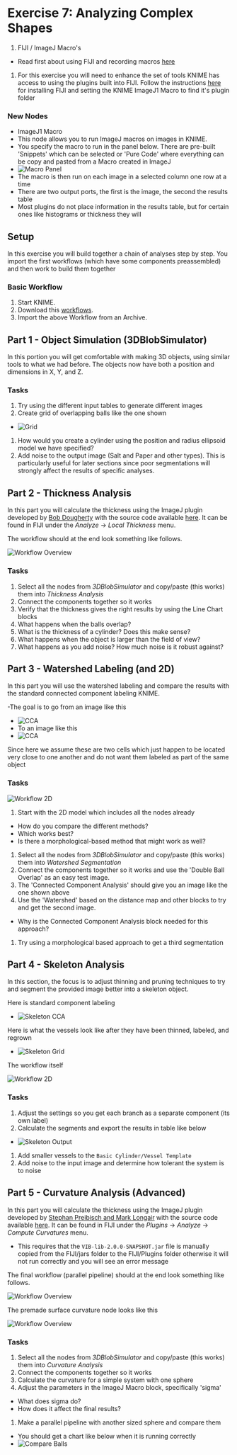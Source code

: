 # Exercise 7: Analyzing Complex Shapes

1. FIJI / ImageJ Macro's
 - Read first about using FIJI and recording macros [here](https://github.com/kmader/Quantitative-Big-Imaging-2015/wiki/FIJI-and-Macros)
1. For this exercise you will need to enhance the set of tools KNIME has access to using the plugins built into FIJI. Follow the instructions [here](https://github.com/kmader/Quantitative-Big-Imaging-2015/wiki/KNIME-Setup#installing-fiji-plugins-imagej1-macro) for installing FIJI and setting the KNIME ImageJ1 Macro to find it's plugin folder

### New Nodes
- ImageJ1 Macro
 - This node allows you to run ImageJ macros on images in KNIME.
 - You specify the macro to run in the panel below. There are pre-built 'Snippets' which can be selected or 'Pure Code' where everything can be copy and pasted from a Macro created in ImageJ
 - ![Macro Panel](07-files/IJMacro.png)
 - The macro is then run on each image in a selected column one row at a time
 - There are two output ports, the first is the image, the second the results table
 - Most plugins do not place information in the results table, but for certain ones like histograms or thickness they will

## Setup

In this exercise you will build together a chain of analyses step by step. You import the first workflows (which have some components preassembled) and then work to build them together

### Basic Workflow

1. Start KNIME.
2. Download this [workflows](07-files/KNIME-ex7.zip?raw=true).
3. Import the above Workflow from an Archive.

## Part 1 - Object Simulation (3DBlobSimulator)

In this portion you will get comfortable with making 3D objects, using similar tools to what we had before. The objects now have both a position and dimensions in X, Y, and Z.

### Tasks
1. Try using the different input tables to generate different images
1. Create grid of overlapping balls like the one shown
 - ![Grid](07-files/GridSample.png)
1. How would you create a cylinder using the position and radius ellipsoid model we have specified?
1. Add noise to the output image (Salt and Paper and other types). This is particularly useful for later sections since poor segmentations will strongly affect the results of specific analyses.


## Part 2 - Thickness Analysis

In this part you will calculate the thickness using the ImageJ plugin developed by [Bob Dougherty](http://fiji.sc/Local_Thickness) with the source code available [here](https://github.com/fiji/LocalThickness). It can be found in FIJI under the _Analyze_ -> _Local Thickness_ menu.

The workflow should at the end look something like follows.

![Workflow Overview](https://rawgithub.com/kmader/Quantitative-Big-Imaging-2015/master/Exercises/07-files/Thickness.svg)

### Tasks
1. Select all the nodes from _3DBlobSimulator_ and copy/paste (this works) them into _Thickness Analysis_
1. Connect the components together so it works
1. Verify that the thickness gives the right results by using the Line Chart blocks
1. What happens when the balls overlap?
1. What is the thickness of a cylinder? Does this make sense?
1. What happens when the object is larger than the field of view?
1. What happens as you add noise? How much noise is it robust against?


## Part 3 - Watershed Labeling (and 2D)

In this part you will use the watershed labeling and compare the results with the standard connected component labeling KNIME. 

-The goal is to go from an image like this
- ![CCA](07-files/CellCCA.png)
- To an image like this
- ![CCA](07-files/CellWatershed.png)

Since here we assume these are two cells which just happen to be located very close to one another and do not want them labeled as part of the same object

### Tasks
![Workflow 2D](https://rawgithub.com/kmader/Quantitative-Big-Imaging-2015/master/Exercises/07-files/Watershed2D.svg)

1. Start with the 2D model which includes all the nodes already
 - How do you compare the different methods? 
 - Which works best? 
 - Is there a morphological-based method that might work as well?
1. Select all the nodes from _3DBlobSimulator_ and copy/paste (this works) them into _Watershed Segmentation_
1. Connect the components together so it works and use the 'Double Ball Overlap' as an easy test image.
1. The 'Connected Component Analysis' should give you an image like the one shown above
1. Use the 'Watershed' based on the distance map and other blocks to try and get the second image. 
 - Why is the Connected Component Analysis block needed for this approach?
1. Try using a morphological based approach to get a third segmentation

## Part 4 - Skeleton Analysis

In this section, the focus is to adjust thinning and pruning techniques to try and segment the provided image better into a skeleton object.

Here is standard component labeling

- ![Skeleton CCA](07-files/SkeletonizeCCA.png)

Here is what the vessels look like after they have been thinned, labeled, and regrown

- ![Skeleton Grid](07-files/SkeletonizeGrid.png)

The workflow itself 

![Workflow 2D](https://rawgithub.com/kmader/Quantitative-Big-Imaging-2015/master/Exercises/07-files/SkeletonWorkflow.svg)


### Tasks
1. Adjust the settings so you get each branch as a separate component (its own label)
1. Calculate the segments and export the results in table like below
 - ![Skeleton Output](07-files/SkeletonSeg.png)
1. Add smaller vessels to the ```Basic Cylinder/Vessel Template```
1. Add noise to the input image and determine how tolerant the system is to noise

## Part 5 - Curvature Analysis (Advanced)

In this part you will calculate the thickness using the ImageJ plugin developed by [Stephan Preibisch and Mark Longair](http://fiji.sc/Compute_Curvatures) with the source code available [here](https://github.com/fiji/VIB/blob/master/src/main/java/Compute_Curvatures.java). It can be found in FIJI under the _Plugins_ -> _Analyze_ -> _Compute Curvatures_ menu. 

- This requires that the ```VIB-lib-2.0.0-SNAPSHOT.jar``` file is manually copied from the FIJI/jars folder to the FIJI/Plugins folder otherwise it will not run correctly and you will see an error message

The final workflow (parallel pipeline) should at the end look something like follows.

![Workflow Overview](https://rawgithub.com/kmader/Quantitative-Big-Imaging-2015/master/Exercises/07-files/CurvatureComparison.svg)

The premade surface curvature node looks like this

![Workflow Overview](https://rawgithub.com/kmader/Quantitative-Big-Imaging-2015/master/Exercises/07-files/CurvatureSurface.svg)

### Tasks
1. Select all the nodes from _3DBlobSimulator_ and copy/paste (this works) them into _Curvature Analysis_
1. Connect the components together so it works
1. Calculate the curvature for a simple system with one sphere
1. Adjust the parameters in the ImageJ Macro block, specifically 'sigma'
 - What does sigma do?
 - How does it affect the final results?
1. Make a parallel pipeline with another sized sphere and compare them
 - You should get a chart like below when it is running correctly
 - ![Compare Balls](07-files/BigBallSmallBall.png)

